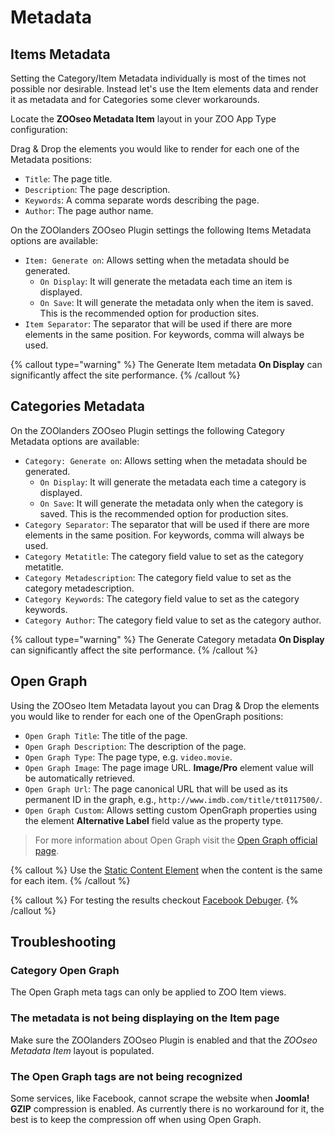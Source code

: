 # Metadata

## Items Metadata

Setting the Category/Item Metadata individually is most of the times not possible nor desirable. Instead let's use the Item elements data and render it as metadata and for Categories some clever workarounds.

Locate the **ZOOseo Metadata Item** layout in your ZOO App Type configuration:

Drag & Drop the elements you would like to render for each one of the Metadata positions:

- `Title`: The page title.
- `Description`: The page description.
- `Keywords`: A comma separate words describing the page.
- `Author`: The page author name.

On the ZOOlanders ZOOseo Plugin settings the following Items Metadata options are available:

- `Item: Generate on`: Allows setting when the metadata should be generated.
  - `On Display`: It will generate the metadata each time an item is displayed.
  - `On Save`: It will generate the metadata only when the item is saved. This is the recommended option for production sites.
- `Item Separator`: The separator that will be used if there are more elements in the same position. For keywords, comma will always be used.

{% callout type="warning" %}
The Generate Item metadata **On Display** can significantly affect the site performance.
{% /callout %}

## Categories Metadata

On the ZOOlanders ZOOseo Plugin settings the following Category Metadata options are available:

- `Category: Generate on`: Allows setting when the metadata should be generated.
  - `On Display`: It will generate the metadata each time a category is displayed.
  - `On Save`: It will generate the metadata only when the category is saved. This is the recommended option for production sites.
- `Category Separator`: The separator that will be used if there are more elements in the same position. For keywords, comma will always be used.
- `Category Metatitle`: The category field value to set as the category metatitle.
- `Category Metadescription`: The category field value to set as the category metadescription.
- `Category Keywords`: The category field value to set as the category keywords.
- `Category Author`: The category field value to set as the category author.

{% callout type="warning" %}
The Generate Category metadata **On Display** can significantly affect the site performance.
{% /callout %}

## Open Graph

Using the ZOOseo Item Metadata layout you can Drag & Drop the elements you would like to render for each one of the OpenGraph positions:

- `Open Graph Title`: The title of the page.
- `Open Graph Description`: The description of the page.
- `Open Graph Type`: The page type, e.g. `video.movie`.
- `Open Graph Image`: The page image URL. **Image/Pro** element value will be automatically retrieved.
- `Open Graph Url`: The page canonical URL that will be used as its permanent ID in the graph, e.g., `http://www.imdb.com/title/tt0117500/`.
- `Open Graph Custom`: Allows setting custom OpenGraph properties using the element **Alternative Label** field value as the property type.

> For more information about Open Graph visit the [Open Graph official page](http://ogp.me/).

{% callout %}
Use the [Static Content Element](../elements/el-static-content) when the content is the same for each item.
{% /callout %}

{% callout %}
For testing the results checkout [Facebook Debuger](https://www.facebook.com/login.php?next=https%3A%2F%2Fdevelopers.facebook.com%2Ftools%2Fdebug%2F).
{% /callout %}

## Troubleshooting

### Category Open Graph

The Open Graph meta tags can only be applied to ZOO Item views.

### The metadata is not being displaying on the Item page

Make sure the ZOOlanders ZOOseo Plugin is enabled and that the *ZOOseo Metadata Item* layout is populated.

### The Open Graph tags are not being recognized

Some services, like Facebook, cannot scrape the website when **Joomla! GZIP** compression is enabled. As currently there is no workaround for it, the best is to keep the compression off when using Open Graph.
